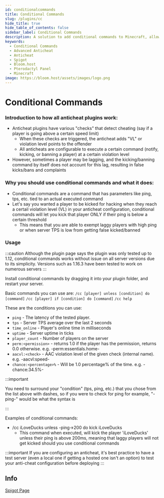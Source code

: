 ```yaml
---
id: conditionalcommands
title: Conditional Commands
slug: /plugins/cc
hide_title: true
hide_table_of_contents: false
sidebar_label: Conditional Commands
description: A solution to add conditional commands to Minecraft, allowing more configurability with automated actions
keywords:
  - Conditional Commands
  - Advanced Anticheat
  - Anticheat
  - Spigot
  - Bloom.host
  - Pterodactyl Panel
  - Minecraft
image: https://bloom.host/assets/images/logo.png
---
```

# Conditional Commands

### Introduction to how all anticheat plugins work:
- Anticheat plugins have various "checks" that detect cheating (say if a player is going above a certain speed limit)
  - When these checks are triggered, the anticheat adds "VL" or violation level points to the offender
  - All anticheats are configurable to execute a certain command (notify, kicking, or banning a player) at a certain violation level
- However, sometimes a player may be lagging, and the kicking/banning command by itself does not account for this lag, resulting in false kicks/bans and complaints

### Why you should use conditional commands and what it does:
- Conditional commands are a command that has parameters like ping, tps, etc. tied to an actual executed command
- Let's say you wanted a player to be kicked for hacking when they reach a certail violation level (VL) in your anticheat configuration, conditional commands will let you kick that player ONLY if their ping is below a certain threshold
  - This means that you are able to exempt laggy players with high ping or when server TPS is low from getting false kicked/banned

### Usage
:::caution
Although the plugin page says the plugin was only tested up to 1.12, conditional commands works without issue on all server versions due to its simplicity. Versions such as 1.16.3 have been tested to work on numerous servers
:::

Install conditional commands by dragging it into your plugin folder, and restart your server.

Basic commands you can use are:
`/cc [player] unless [condition] do [command]`
`/cc [player] if [condition] do [command]`
`/cc help`

These are the conditions you can use:
- `ping` - The latency of the tested player.
- `tps` - Server TPS average over the last 2 seconds
- `time_online` - Player's online time in milliseconds
- `uptime` - Server uptime in ticks
- `player_count` - Number of players on the server
- `perm:<permission>` - returns 1.0 if the player has the permission, returns 0.0 otherwise. e.g. -perm:essentials.home-
- `aacvl:<check>` - AAC violation level of the given check (internal name). e.g. -aacvl:speed-
- `chance:<percentage>%` - Will be 1.0 percentage% of the time. e.g. -chance:34.5%-

:::important

You need to surround your "condition" (tps, ping, etc.) that you chose from the list above with dashes, so if you were to check for ping for example, "-ping-" would be what the syntax is

:::

Examples of conditional commands:
- /cc iLoveDucks unless -ping->200 do kick iLoveDucks
  - This command when executed, will kick the player 'iLoveDucks' unless their ping is above 200ms, meaning that laggy players will not get kicked should you use conditional commands

:::important
If you are configuring an anticheat, it's best practice to have a test server (even a local one if getting a hosted one isn't an option) to test your anti-cheat configuration before deploying 
:::

## Info

[Spigot Page](https://www.spigotmc.org/resources/conditionalcommands.14295/) 
